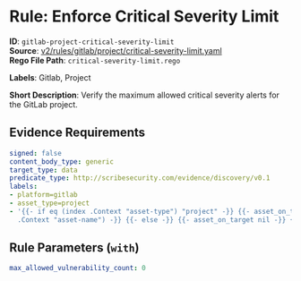 # Rule: Enforce Critical Severity Limit

**ID**: `gitlab-project-critical-severity-limit`  
**Source**: [v2/rules/gitlab/project/critical-severity-limit.yaml](scribe-public/sample-policies.git/v2/rules/gitlab/project/critical-severity-limit.yaml)  
**Rego File Path**: `critical-severity-limit.rego`  

**Labels**: Gitlab, Project

**Short Description**: Verify the maximum allowed critical severity alerts for the GitLab project.

## Evidence Requirements

```yaml
signed: false
content_body_type: generic
target_type: data
predicate_type: http://scribesecurity.com/evidence/discovery/v0.1
labels:
- platform=gitlab
- asset_type=project
- '{{- if eq (index .Context "asset-type") "project" -}} {{- asset_on_target (index
  .Context "asset-name") -}} {{- else -}} {{- asset_on_target nil -}} {{- end -}}'
```
## Rule Parameters (`with`)

```yaml
max_allowed_vulnerability_count: 0
```
